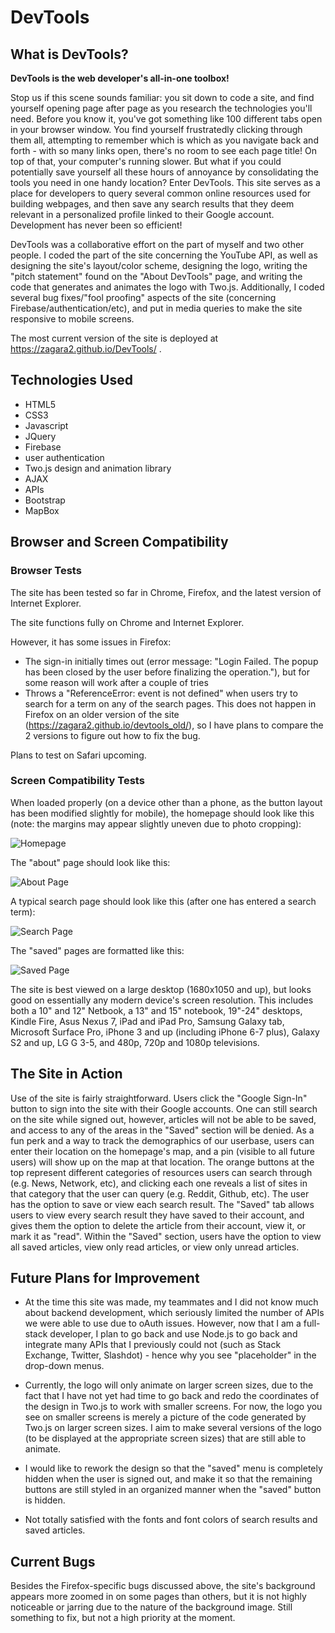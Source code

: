 # DevTools

## What is DevTools?

**DevTools is the web developer's all-in-one toolbox!**

Stop us if this scene sounds familiar: you sit down to code a site, and find yourself opening page after page as you research the technologies you'll need. Before you know it, you've got something like 100 different tabs open in your browser window. You find yourself frustratedly clicking through them all, attempting to remember which is which as you navigate back and forth - with so many links open, there's no room to see each page title! On top of that, your computer's running slower. But what if you could potentially save yourself all these hours of annoyance by consolidating the tools you need in one handy location? Enter DevTools. This site serves as a place for developers to query several common online resources used for building webpages, and then save any search results that they deem relevant in a personalized profile linked to their Google account. Development has never been so efficient!

DevTools was a collaborative effort on the part of myself and two other people. I coded the part of the site concerning the YouTube API, as well as designing the site's layout/color scheme, designing the logo, writing the "pitch statement" found on the "About DevTools" page, and writing the code that generates and animates the logo with Two.js. Additionally, I coded several bug fixes/"fool proofing" aspects of the site (concerning Firebase/authentication/etc), and put in media queries to make the site responsive to mobile screens.

The most current version of the site is deployed at https://zagara2.github.io/DevTools/ . 

## Technologies Used

* HTML5
* CSS3
* Javascript
* JQuery
* Firebase
* user authentication
* Two.js design and animation library
* AJAX
* APIs
* Bootstrap
* MapBox

## Browser and Screen Compatibility

### Browser Tests

The site has been tested so far in Chrome, Firefox, and the latest version of Internet Explorer.

The site functions fully on Chrome and Internet Explorer.

However, it has some issues in Firefox:
* The sign-in initially times out (error message: "Login Failed. The popup has been closed by the user before finalizing the operation."), but for some reason will work after a couple of tries
* Throws a "ReferenceError: event is not defined" when users try to search for a term on any of the search pages. This does not happen in Firefox on an older version of the site (https://zagara2.github.io/devtools_old/), so I have plans to compare the 2 versions to figure out how to fix the bug.

Plans to test on Safari upcoming.

### Screen Compatibility Tests

When loaded properly (on a device other than a phone, as the button layout has been modified slightly for mobile), the homepage should look like this (note: the margins may appear slightly uneven due to photo cropping):

![Homepage](/assets/images/devtools.JPG)

The "about" page should look like this:

![About Page](/assets/images/aboutpage1.JPG)

A typical search page should look like this (after one has entered a search term):

![Search Page](/assets/images/searchwithresults3.JPG)

The "saved" pages are formatted like this:

![Saved Page](/assets/images/savedpage.JPG)

The site is best viewed on a large desktop (1680x1050 and up), but looks good on essentially any modern device's screen resolution. This includes both a 10" and 12" Netbook, a 13" and 15" notebook, 19"-24" desktops, Kindle Fire, Asus Nexus 7, iPad and iPad Pro, Samsung Galaxy tab, Microsoft Surface Pro, iPhone 3 and up (including iPhone 6-7 plus), Galaxy S2 and up, LG G 3-5, and 480p, 720p and 1080p televisions. 

## The Site in Action
Use of the site is fairly straightforward. Users click the "Google Sign-In" button to sign into the site with their Google accounts. One can still search on the site while signed out, however, articles will not be able to be saved, and access to any of the areas in the "Saved" section will be denied. As a fun perk and a way to track the demographics of our userbase, users can enter their location on the homepage's map, and a pin (visible to all future users) will show up on the map at that location. The orange buttons at the top represent different categories of resources users can search through (e.g. News, Network, etc), and clicking each one reveals a list of sites in that category that the user can query (e.g. Reddit, Github, etc). The user has the option to save or view each search result. The "Saved" tab allows users to view every search result they have saved to their account, and gives them the option to delete the article from their account, view it, or mark it as "read". Within the "Saved" section, users have the option to view all saved articles, view only read articles, or view only unread articles. 

## Future Plans for Improvement
* At the time this site was made, my teammates and I did not know much about backend development, which seriously limited the number of APIs we were able to use due to oAuth issues. However, now that I am a full-stack developer, I plan to go back and use Node.js to go back and integrate many APIs that I previously could not (such as Stack Exchange, Twitter, Slashdot) - hence why you see "placeholder" in the drop-down menus.

* Currently, the logo will only animate on larger screen sizes, due to the fact that I have not yet had time to go back and redo the coordinates of the design in Two.js to work with smaller screens. For now, the logo you see on smaller screens is merely a picture of the code generated by Two.js on larger screen sizes. I aim to make several versions of the logo (to be displayed at the appropriate screen sizes) that are still able to animate.

* I would like to rework the design so that the "saved" menu is completely hidden when the user is signed out, and make it so that the remaining buttons are still styled in an organized manner when the "saved" button is hidden. 

* Not totally satisfied with the fonts and font colors of search results and saved articles. 

## Current Bugs

Besides the Firefox-specific bugs discussed above, the site's background appears more zoomed in on some pages than others, but it is not highly noticeable or jarring due to the nature of the background image. Still something to fix, but not a high priority at the moment.

